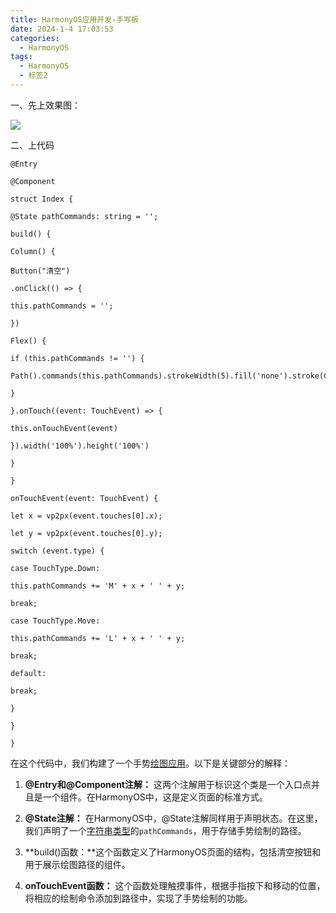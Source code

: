 ```yaml
---
title: HarmonyOS应用开发-手写板
date: 2024-1-4 17:03:53
categories:
  - HarmonyOS
tags:
  - HarmonyOS
  - 标签2
---
```


一、先上效果图：

![](https://img-blog.csdnimg.cn/direct/bd4a127a65bb4dbc949ba877c2512f07.gif)

二、上代码

```undefined
@Entry

@Component

struct Index {

@State pathCommands: string = '';

build() {

Column() {

Button("清空")

.onClick(() => {

this.pathCommands = '';

})

Flex() {

if (this.pathCommands != '') {

Path().commands(this.pathCommands).strokeWidth(5).fill('none').stroke(Color.Blue)

}

}.onTouch((event: TouchEvent) => {

this.onTouchEvent(event)

}).width('100%').height('100%')

}

}

onTouchEvent(event: TouchEvent) {

let x = vp2px(event.touches[0].x);

let y = vp2px(event.touches[0].y);

switch (event.type) {

case TouchType.Down:

this.pathCommands += 'M' + x + ' ' + y;

break;

case TouchType.Move:

this.pathCommands += 'L' + x + ' ' + y;

break;

default:

break;

}

}

}
```

在这个代码中，我们构建了一个手势[绘图应用](https://so.csdn.net/so/search?q=%E7%BB%98%E5%9B%BE%E5%BA%94%E7%94%A8&spm=1001.2101.3001.7020)。以下是关键部分的解释：

1.  **@Entry和@Component注解：** 这两个注解用于标识这个类是一个入口点并且是一个组件。在HarmonyOS中，这是定义页面的标准方式。
    
2.  **@State注解：** 在HarmonyOS中，@State注解同样用于声明状态。在这里，我们声明了一个[字符串类型](https://so.csdn.net/so/search?q=%E5%AD%97%E7%AC%A6%E4%B8%B2%E7%B1%BB%E5%9E%8B&spm=1001.2101.3001.7020)的`pathCommands`，用于存储手势绘制的路径。
    
3.  **build()函数：**这个函数定义了HarmonyOS页面的结构，包括清空按钮和用于展示绘图路径的组件。
    
4.  **onTouchEvent函数：** 这个函数处理触摸事件，根据手指按下和移动的位置，将相应的绘制命令添加到路径中，实现了手势绘制的功能。